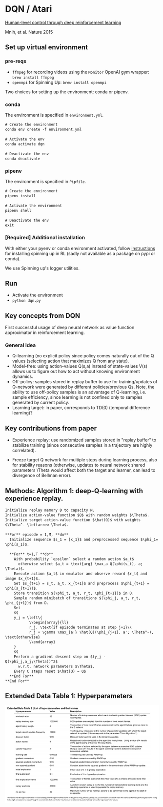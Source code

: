 # DQN / Atari

[Human-level control through deep reinforcement
learning](https://storage.googleapis.com/deepmind-media/dqn/DQNNaturePaper.pdf)

Mnih, et al. Nature 2015

## Set up virtual environment

### pre-reqs
- `ffmpeg` for recording videos using the `Monitor` OpenAI gym wrapper: `brew install ffmpeg`
- `openmpi` for Spinning Up: `brew install openmpi`

Two choices for setting up the environment: conda or pipenv.

### conda
The environment is specified in `environment.yml`.
```shell
# Create the environment
conda env create -f environment.yml

# Activate the env
conda activate dqn

# Deactivate the env
conda deactivate
```

### pipenv
The environment is specified in `Pipfile`.
```shell
# Create the environment
pipenv install

# Activate the environment
pipenv shell

# Deactivate the env
exit
```
### [Required] Additional installation

With either your pyenv or conda environment activated, follow
[instructions](https://spinningup.openai.com/en/latest/user/installation.html#installing-spinning-up)
for installing spinning up in RL (sadly not available as a package on pypi or conda).

We use Spinning up's logger utilities.


## Run

- Activate the environment
- `python dqn.py`


## Key concepts from DQN

First successful usage of deep neural network as value function
approximator in reinforcement learning.

### General idea

- Q-learning (no explicit policy since policy comes
  naturally out of the Q values (selecting action that maximizes Q
  from any state).
- Model-free: using action-values Q(s,a) instead of state-values V(s)
  allows us to figure out how to act without knowing environment
  dynamics.
- Off-policy: samples stored in replay buffer to use for
  training/updates of Q-network were generated by different
  policies/previous Qs.  Note, the ability to use off-policy samples
  is an advantage of Q-learning, i.e. sample efficiency, since
  learning is not confined only to samples generated by current
  policy.
- Learning target: in paper, corresponds to TD(0) (temporal difference
  learning)?

## Key contributions from paper

- Experience replay: use randomized samples stored in "replay buffer"
  to stabilize training (since consecutive samples in a trajectory are
  highly correlated).
  
- Freeze target Q network for multiple steps during learning process,
  also for stability reasons (otherwise, updates to neural network
  shared parameters \Theta would affect both the target and learner,
  can lead to divergence of Bellman error).

## Methods: Algorithm 1: deep-Q-learning with experience replay.

```
Initialize replay memory D to capacity N.
Initialize action-value function $Q$ with random weights $\Theta$.
Initialize target action-value function $\hat(Q)$ with weights $\Theta^- \leftarrow \Theta$.

**For** episode = 1,M, **do**
  Initialize sequence $s_1 = {x_1}$ and preprocessed sequence $\phi_1= \phi(s_1)$.
  
  **For** t=1,T **do**
    With probability `epsilon` select a random action $a_t$
      otherwise select $a_t = \text{arg} \max_a Q(\phi(s_t), a; \Theta)$.
    Execute action $a_t$ in emulator and observe reward $r_t$ and image $x_{t+1}$.
    Set $s_{t+1} = s_t, a_t, x_{t+1}$ and preprocess $\phi_{t+1} = \phi(s_{t+1})$.
    Store transition $(\phi_t, a_t, r_t, \phi_{t+1})$ in D.
    Sample random minibatch of transitions $(\phi_j, a_t, r_t, \phi_{j+1})$ from D.
    Set 
    $$
    y_j = \left\{
           \\begin{array}{ll}
           r_j, \text{if episode terminates at step j+1}\\
           r_j + \gamma \max_{a'} \hat(Q)(\phi_{j+1}, a'; \Theta^-), \text{otherwise}
           \\end{array}
    }
    $$
    Perform a gradient descent step on $(y_j - Q(\phi_j,a_j;\Theta))^2$
      w.r.t. network parameters $\Theta$.
    Every C steps reset $\hat(Q) = Q$
  **End For**
**End For**
```

## Extended Data Table 1: Hyperparameters

![DQN hyperparams](dqn_hyperparams.png)
